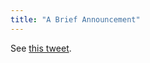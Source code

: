 ```yaml
---
title: "A Brief Announcement"
---
```

<p>See <a href="https://twitter.com/iChris/statuses/187706198001332224">this tweet</a>.</p>
